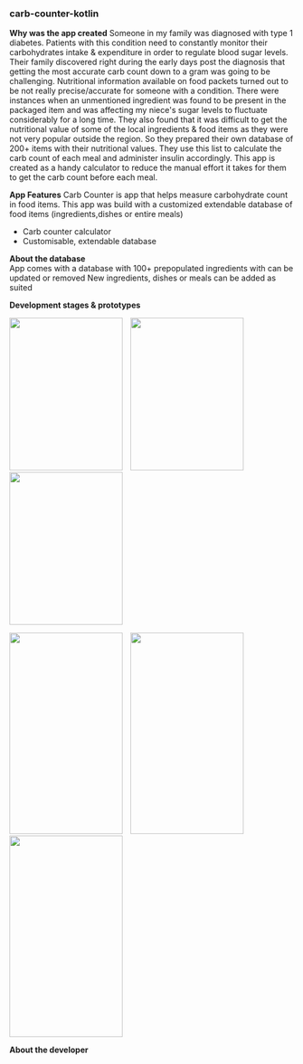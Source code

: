### carb-counter-kotlin

**Why was the app created**
Someone in my family was diagnosed with type 1 diabetes. Patients with this condition need to constantly monitor their carbohydrates intake & expenditure in order to regulate blood sugar levels. Their family discovered right during the early days post the diagnosis that getting the most accurate carb count down to a gram was going to be challenging. Nutritional information available on food packets turned out to be not really precise/accurate for someone with a condition. There were instances when an unmentioned ingredient was found to be present in the packaged item and was affecting my niece's sugar levels to fluctuate considerably for a long time. They also found that it was difficult to get the nutritional value of some of the local ingredients & food items as they were not very popular outside the region. So they prepared their own database of 200+ items with their nutritional values. They use this list to calculate the carb count of each meal and administer insulin accordingly. This app is created as a handy calculator to reduce the manual effort it takes for them to get the carb count before each meal.

**App Features**
Carb Counter is app that helps measure carbohydrate count in food items. This app was build with a customized extendable database of food items (ingredients,dishes or entire meals)
* Carb counter calculator
* Customisable, extendable database

**About the database**  
App comes with a database with 100+ prepopulated ingredients with can be updated or removed
New ingredients, dishes or meals can be added as suited

**Development stages & prototypes**

<img src="https://user-images.githubusercontent.com/40061860/151547072-78e3324b-4731-4ad0-b811-97b895b5ce75.jpg" width="200" height="270"/>&emsp;<img src="https://user-images.githubusercontent.com/40061860/151547154-bd91c968-7fad-45c9-b3bf-79d723437fff.jpg" width="200" height="270"/>&emsp;<img src="https://user-images.githubusercontent.com/40061860/151547048-104df8e7-7f70-4879-96e6-374a6df040dc.jpg" width="200" height="270"/>

<img src="https://user-images.githubusercontent.com/40061860/151547231-0d196e84-20d0-4636-8d76-b33bb688b169.jpg" width="200" height="356"/>&emsp;<img src="https://user-images.githubusercontent.com/40061860/151547220-e559d308-1beb-45a1-a900-0088e355cdc4.jpg" width="200" height="356"/>&emsp;<img src="https://user-images.githubusercontent.com/40061860/151547226-c6c72163-2eb1-4b0e-a613-1c90f7906215.jpg" width="200" height="356"/>

**About the developer**
